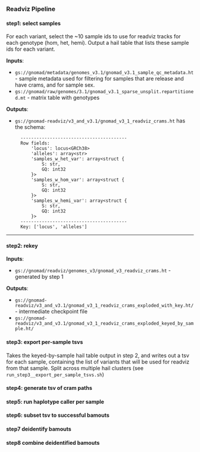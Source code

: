 ###  Readviz Pipeline

#### step1: select samples
For each variant, select the ~10 sample ids to use for readviz tracks for each genotype (hom, het, hemi).
Output a hail table that lists these sample ids for each variant.  
  
**Inputs**:  
- `gs://gnomad/metadata/genomes_v3.1/gnomad_v3.1_sample_qc_metadata.ht` - sample metadata used for filtering for samples that are release and have crams, and for sample sex. 
- `gs://gnomad/raw/genomes/3.1/gnomad_v3.1_sparse_unsplit.repartitioned.mt` - matrix table with genotypes

**Outputs**:
- `gs://gnomad-readviz/v3_and_v3.1/gnomad_v3_1_readviz_crams.ht` has the schema:
  ```
    ----------------------------------------
    Row fields:
        'locus': locus<GRCh38>
        'alleles': array<str>
        'samples_w_het_var': array<struct {
            S: str,
            GQ: int32
        }>
        'samples_w_hom_var': array<struct {
            S: str,
            GQ: int32
        }>
        'samples_w_hemi_var': array<struct {
            S: str,
            GQ: int32
        }>
    ----------------------------------------
    Key: ['locus', 'alleles']
    ```

----
#### step2: rekey

**Inputs**:
- `gs://gnomad/readviz/genomes_v3/gnomad_v3_readviz_crams.ht` - generated by step 1  

**Outputs**:
- `gs://gnomad-readviz/v3_and_v3.1/gnomad_v3_1_readviz_crams_exploded_with_key.ht/` - intermediate checkpoint file
- `gs://gnomad-readviz/v3_and_v3.1/gnomad_v3_1_readviz_crams_exploded_keyed_by_sample.ht/` 

#### step3: export per-sample tsvs
Takes the keyed-by-sample hail table output in step 2, and writes out a tsv for each sample, containing the list of 
variants that will be used for readviz from that sample. Split across multiple hail clusters (see `run_step3__export_per_sample_tsvs.sh`)

#### step4: generate tsv of cram paths

#### step5:  run haplotype caller per sample

#### step6: subset tsv to successful bamouts

#### step7  deidentify bamouts

#### step8  combine deidentified bamouts
   
